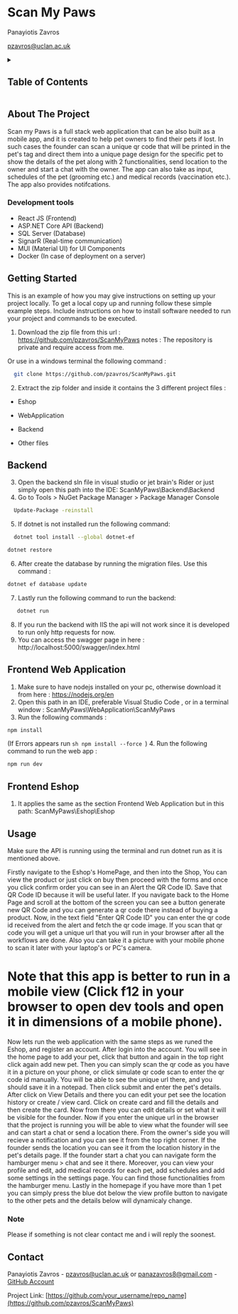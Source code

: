 # Scan My Paws

Panayiotis Zavros

<a href="">pzavros@uclan.ac.uk</a>

<!-- TABLE OF CONTENTS -->
<details>
  <summary><h2>Table of Contents</h2></summary>
  <ol>
    <li>
      <a href="#about-the-project">About The Project</a>
    </li>
    <li><a href="#tools">Development tools</a></li>
    <li>
      <a href="#getting-started">Getting Started</a>
    </li>
    <li><a href="#usage">Usage</a></li>
    <li><a href="#contact">Contact</a></li>
  </ol>
</details>



<!-- ABOUT THE PROJECT -->
## About The Project

Scan my Paws is a full stack web application that can be also built as a mobile app, and it is created to help pet owners to find their pets if lost. In such cases the founder can scan a unique qr code that will be printed in the pet's tag and direct them into a unique page design for the specific pet to show the details of the pet along with 2 functionalities, send location to the owner and start a chat with the owner. The app can also take as input, schedules of the pet (grooming etc.) and medical records (vaccination etc.). The app also provides notifcations.

### Development tools

* React JS (Frontend)
* ASP.NET Core API (Backend)
* SQL Server (Database)
* SignarR (Real-time communication)
* MUI (Material UI) for UI Components
* Docker (In case of deployment on a server)

<!-- GETTING STARTED -->
## Getting Started

This is an example of how you may give instructions on setting up your project locally.
To get a local copy up and running follow these simple example steps. 
Include instructions on how to install software needed to run your project and commands to be executed.

1. Download the zip file from this url : https://github.com/pzavros/ScanMyPaws
notes : The repository is private and require access from me.

Or use in a windows terminal the following command :
```sh
  git clone https://github.com/pzavros/ScanMyPaws.git
  ```
2. Extract the zip folder and inside it contains the 3 different project files :

- Eshop

- WebApplication

- Backend

- Other files

## Backend
3. Open the backend sln file in visual studio or jet brain's Rider or just simply open this path into the IDE: ScanMyPaws\Backend\Backend
4. Go to Tools > NuGet Package Manager > Package Manager Console
```sh
  Update-Package -reinstall
  ```
5. If dotnet is not installed run the following command:
```sh
  dotnet tool install --global dotnet-ef
  ```
```sh
dotnet restore
```
6. After create the database by running the migration files. Use this command :
```sh
dotnet ef database update
```
7. Lastly run the following command to run the backend:
```sh
   dotnet run
```
8. If you run the backend with IIS the api will not work since it is developed to run only http requests for now.
9. You can access the swagger page in here :
http://localhost:5000/swagger/index.html

## Frontend Web Application

1. Make sure to have nodejs installed on your pc, otherwise download it from here : https://nodejs.org/en
2. Open this path in an IDE, preferable Visual Studio Code , or in a terminal window :
ScanMyPaws\WebApplication\ScanMyPaws
3. Run the following commands :
```sh
npm install
```
(If Errors appears run ```sh npm install --force ```)
4. Run the following command to run the web app :
```sh
npm run dev
```
## Frontend Eshop
1. It applies the same as the section Frontend Web Application but in this path: 
ScanMyPaws\Eshop\Eshop

<!-- USAGE EXAMPLES -->
## Usage
Make sure the API is running using the terminal and run dotnet run as it is mentioned above.

Firstly navigate to the Eshop's HomePage, and then into the Shop, You can view the product or just click on buy then proceed with the forms and once you click confirm order you can see in an Alert the QR Code ID. Save that QR Code ID because it will be useful later. If you navigate back to the Home Page and scroll at the bottom of the screen you can see a button generate new QR Code and you can generate a qr code there instead of buying a product. Now, in the text field "Enter QR Code ID" you can enter the qr code id received from the alert and fetch the qr code image. If you scan that qr code you will get a unique url that you will run in your browser after all the workflows are done. Also you can take it a picture with your mobile phone to scan it later with your laptop's or PC's camera.

# Note that this app is better to run in a mobile view (Click f12 in your browser to open dev tools and open it in dimensions of a mobile phone).
Now lets run the web application with the same steps as we runed the Eshop, and register an account. After login into the account. You will see in the home page to add your pet, click that button and again in the top right click again add new pet. Then you can simply scan the qr code as you have it in a picture on your phone, or click simulate qr code scan to enter the qr code id manually. You will be able to see the unique url there, and you should save it in a notepad. Then click submit and enter the pet's details. After click on View Details and there you can edit your pet see the location history or create / view card. Click on create card and fill the details and then create the card. Now from there you can edit details or set what it will be visible for the founder. Now if you enter the unique url in the browser that the project is running you will be able to view what the founder will see and can start a chat or send a location there. From the owner's side you will recieve a notification and you can see it from the top right corner. If the founder sends the location you can see it from the location history in the pet's details page. If the founder start a chat you can navigate form the hamburger menu > chat and see it there. Moreover, you can view your profile and edit, add medical records for each pet, add schedules and add some settings in the settings page. You can find those functionalities from the hamburger menu. Lastly in the homepage if you have more than 1 pet you can simply press the blue dot below the view profile button to navigate to the other pets and the details below will dynamicaly change. 

### Note
Please if something is not clear contact me and i will reply the soonest.

<!-- CONTACT -->
## Contact

Panayiotis Zavros - pzavros@uclan.ac.uk or panazavros8@gmail.com - [GitHub Account]([https://github.com/pzavros])

Project Link: [https://github.com/your_username/repo_name](https://github.com/pzavros/ScanMyPaws)


